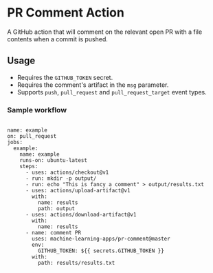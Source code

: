 # PR Comment Action

A GitHub action that will comment on the relevant open PR with a file contents when a commit is pushed.

## Usage

- Requires the `GITHUB_TOKEN` secret.
- Requires the comment's artifact in the `msg` parameter.
- Supports `push`, `pull_request` and `pull_request_target` event types.

### Sample workflow

```
  
name: example
on: pull_request
jobs:
  example:
    name: example
    runs-on: ubuntu-latest
    steps:
      - uses: actions/checkout@v1
      - run: mkdir -p output/
      - run: echo "This is fancy a comment" > output/results.txt
      - uses: actions/upload-artifact@v1
        with:
          name: results
          path: output
      - uses: actions/download-artifact@v1
        with:
          name: results
      - name: comment PR
        uses: machine-learning-apps/pr-comment@master
        env:
          GITHUB_TOKEN: ${{ secrets.GITHUB_TOKEN }}
        with:
          path: results/results.txt
```
